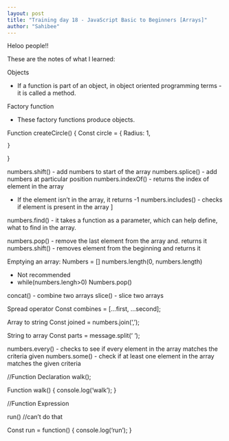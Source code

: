 ```yaml
---
layout: post
title: "Training day 18 - JavaScript Basic to Beginners [Arrays]"
author: "Sahibee"
---
```


Heloo people!!

These are the notes of what I learned:

Objects

- If a function is part of an object, in object oriented programming terms - it is called a method.

Factory function

- These factory functions produce objects.

Function createCircle() {
Const circle = {
Radius: 1,

    }

}

numbers.shift() - add numbers to start of the array
numbers.splice() - add numbers at particular position
numbers.indexOf() - returns the index of element in the array

- If the element isn’t in the array, it returns -1
  numbers.includes() - checks if element is present in the array
  ]

numbers.find() - it takes a function as a parameter, which can help define, what to find in the array.

numbers.pop() - remove the last element from the array and. returns it
numbers.shift() - removes element from the beginning and returns it

Emptying an array:
Numbers = []
numbers.length(0, numbers.length)

- Not recommended
- while(numbers.lengh>0)
  Numbers.pop()

concat() - combine two arrays
slice() - slice two arrays

Spread operator
Const combines = […first, …second];

Array to string
Const joined = numbers.join(‘,’);

String to array
Const parts = message.split(‘ ‘);

numbers.every() - checks to see if every element in the array matches the criteria given
numbers.some() - check if at least one element in the array matches the given criteria

//Function Declaration
walk();

Function walk() {
console.log(‘walk’);
}

//Function Expression

run() //can’t do that

Const run = function() {
console.log(‘run’);
}
